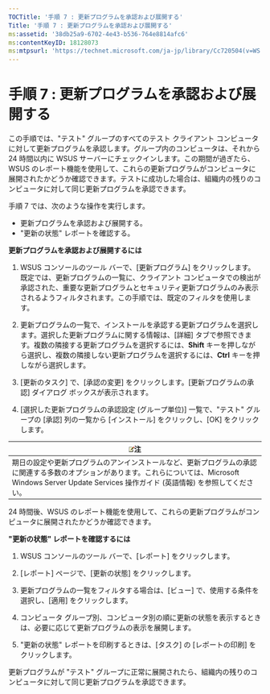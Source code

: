 ```yaml
---
TOCTitle: '手順 7 : 更新プログラムを承認および展開する'
Title: '手順 7 : 更新プログラムを承認および展開する'
ms:assetid: '38db25a9-6702-4e43-b536-764e8814afc6'
ms:contentKeyID: 18128073
ms:mtpsurl: 'https://technet.microsoft.com/ja-jp/library/Cc720504(v=WS.10)'
---
```


手順 7 : 更新プログラムを承認および展開する
===========================================

この手順では、"テスト" グループのすべてのテスト クライアント コンピュータに対して更新プログラムを承認します。グループ内のコンピュータは、それから 24 時間以内に WSUS サーバーにチェックインします。この期間が過ぎたら、WSUS のレポート機能を使用して、これらの更新プログラムがコンピュータに展開されたかどうか確認できます。テストに成功した場合は、組織内の残りのコンピュータに対して同じ更新プログラムを承認できます。

手順 7 では、次のような操作を実行します。

-   更新プログラムを承認および展開する。
-   "更新の状態" レポートを確認する。

**更新プログラムを承認および展開するには**
1.  WSUS コンソールのツール バーで、\[更新プログラム\] をクリックします。既定では、更新プログラムの一覧に、クライアント コンピュータでの検出が承認された、重要な更新プログラムとセキュリティ更新プログラムのみ表示されるようフィルタされます。この手順では、既定のフィルタを使用します。

2.  更新プログラムの一覧で、インストールを承認する更新プログラムを選択します。選択した更新プログラムに関する情報は、\[詳細\] タブで参照できます。複数の隣接する更新プログラムを選択するには、**Shift** キーを押しながら選択し、複数の隣接しない更新プログラムを選択するには、**Ctrl** キーを押しながら選択します。

3.  \[更新のタスク\] で、\[承認の変更\] をクリックします。\[更新プログラムの承認\] ダイアログ ボックスが表示されます。

4.  \[選択した更新プログラムの承認設定 (グループ単位)\] 一覧で、"テスト" グループの \[承認\] 列の一覧から \[インストール\] をクリックし、\[OK\] をクリックします。

| ![](images/Cc720504.note(WS.10).gif)注                                                                                                                                               |
|-------------------------------------------------------------------------------------------------------------------------------------------------------------------------------------------------------------------|
| 期日の設定や更新プログラムのアンインストールなど、更新プログラムの承認に関連する多数のオプションがあります。これらについては、Microsoft Windows Server Update Services 操作ガイド (英語情報) を参照してください。 |

24 時間後、WSUS のレポート機能を使用して、これらの更新プログラムがコンピュータに展開されたかどうか確認できます。

**"更新の状態" レポートを確認するには**
1.  WSUS コンソールのツール バーで、\[レポート\] をクリックします。

2.  \[レポート\] ページで、\[更新の状態\] をクリックします。

3.  更新プログラムの一覧をフィルタする場合は、\[ビュー\] で、使用する条件を選択し、\[適用\] をクリックします。

4.  コンピュータ グループ別、コンピュータ別の順に更新の状態を表示するときは、必要に応じて更新プログラムの表示を展開します。

5.  "更新の状態" レポートを印刷するときは、\[タスク\] の \[レポートの印刷\] をクリックします。

更新プログラムが "テスト" グループに正常に展開されたら、組織内の残りのコンピュータに対して同じ更新プログラムを承認できます。
